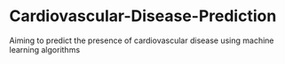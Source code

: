 # Cardiovascular-Disease-Prediction
Aiming to predict the presence of cardiovascular disease using machine learning algorithms
